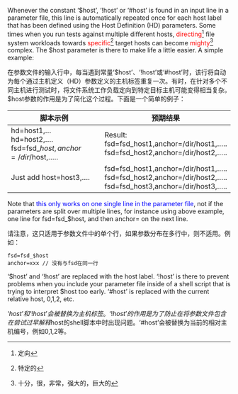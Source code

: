 Whenever the constant ‘$host’, ‘!host’ or ‘#host’ is found in an input line in a parameter file, this line is automatically repeated once for each host label that has been defined using the Host Definition (HD) parameters. Some times when you run tests against multiple different hosts, <font color="#FF00000">directing</font>[^ 1 ] file system workloads towards <font color="#FF00000">specific</font>[^ 2 ] target hosts can become <font color="#FF00000">mighty</font>[^ 3 ] complex. The $host parameter is there to make life a little easier. A simple example:

在参数文件的输入行中，每当遇到常量‘$host’、‘!host’或‘#host’时，该行将自动为每个通过主机定义（HD）参数定义的主机标签重复一次。有时，在针对多个不同主机进行测试时，将文件系统工作负载定向到特定目标主机可能变得相当复杂。$host参数的作用是为了简化这个过程。下面是一个简单的例子：

| 脚本示例                                                     | 预期结果                                                     |
| ------------------------------------------------------------ | ------------------------------------------------------------ |
| hd=host1,… <br />hd=host2,….<br />fsd=fsd_$host,anchor=/dir/$host,….. | Result: <br />fsd=fsd_host1,anchor=/dir/host1,…..<br />fsd=fsd_host2,anchor=/dir/host2,….. |
| Just add host=host3,….                                       | fsd=fsd_host1,anchor=/dir/host1,…..<br />fsd=fsd_host2,anchor=/dir/host2,…..<br />fsd=fsd_host3,anchor=/dir/host3,….. |

  

Note that <font color="blue">this only works on one single line in the parameter file</font>, not if the parameters are split over multiple lines, for instance using above example, one line for fsd=fsd_$host, and then anchor= on the next line.

请注意，这只适用于参数文件中的单个行，如果参数分布在多行中，则不适用。例如：

```
fsd=fsd_$host
anchor=xxx // 没有与fsd在同一行
```



‘$host’ and ‘!host’ are replaced with the host label. ‘!host’ is there to prevent problems when you include your parameter file inside of a shell script that is trying to interpret $host too early. ‘#host’ is replaced with the current relative host, 0,1,2, etc.

‘$host’和‘!host’会被替换为主机标签。‘!host’的作用是为了防止在将参数文件包含在尝试过早解释$host的shell脚本中时出现问题。‘#host’会被替换为当前的相对主机编号，例如0,1,2等。



[^ 1 ]: 定向
[^ 2 ]: 特定的
[^ 3 ]: 十分，很，非常，强大的，巨大的

